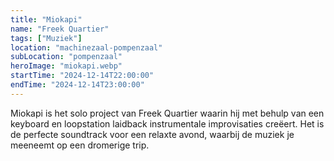 ```yaml
---
title: "Miokapi"
name: "Freek Quartier"
tags: ["Muziek"]
location: "machinezaal-pompenzaal"
subLocation: "pompenzaal"
heroImage: "miokapi.webp"
startTime: "2024-12-14T22:00:00"
endTime: "2024-12-14T23:00:00"
---
```


Miokapi is het solo project van Freek Quartier waarin hij met behulp van een keyboard en loopstation laidback instrumentale improvisaties creëert. Het is de perfecte soundtrack voor een relaxte avond, waarbij de muziek je meeneemt op een dromerige trip.
